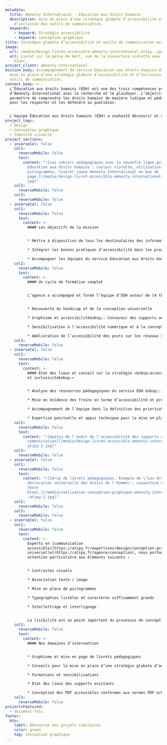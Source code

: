 ```yaml
---
metadata:
  title: Amnesty International - Education aux droits humains
  description: mise en place d’une stratégie globale d’accessibilité et
    d’inclusion des outils de communication.
  keywords:
    - keyword: Stratégie accessibilité
    - keyword: conception graphique
title: Stratégie globale d’accessibilité et outils de communication accessibles
image:
  url: /media/design-livret-accessible-amnesty-international-atipy-.jpg
  alt: Livret sur la peine de mort, vue de la couverture violette avec le titre en
    blanc.
project_client: amnesty-international
mission_body: Accompagnement du service Education aux droits humains dans la
  mise en place d’une stratégie globale d’accessibilité et d’inclusion des
  outils de communication.
context_body: >-
  L’Éducation aux droits humains (EDH) est une des trois compétences principales
  d’Amnesty International avec la recherche et le plaidoyer. L’objectif est de
  permettre de comprendre les droits humains de manière ludique et pédagogique
  pour les respecter et les défendre au quotidien.


  L’équipe Éducation aux droits humains (EDH) a souhaité découvrir et se former afin d’améliorer l’accès à l’information de ses supports pédagogiques.
project_tags:
  - Design
  - Conception graphique
  - Identité visuelle
project_sections:
  - inverseCol: false
    col1:
      reverseMobile: false
      text:
        content: "![Les cahiers pédagogiques avec la nouvelle ligne graphique du service
          Education aux droits humains : couleur violette, utilisation de
          pictogrammes, liseret jaune Amnesty International en bas de
          page.](/media/design-livret-accessible-amnesty-international-atipy-1.\
          jpg)"
    col2:
      reverseMobile: false
    col3:
      reverseMobile: false
  - inverseCol: false
    col1:
      reverseMobile: false
      text:
        content: >-
          #### L﻿es objectifs de la mission


          * Mettre à disposition de tous les destinataires des informations claires, lisibles et compréhensibles.

          * Intégrer les bonnes pratiques d’accessibilité dans les process de communication.

          * Accompagner les équipes du service Education aux Droits Humains dans la mise en place de supports print et numériques accessibles.
    col2:
      reverseMobile: false
      text:
        content: >-
          #### Un cycle de formation complet


          L’agence a accompagné et formé l’équipe d’EDH autour de [4 thématiques](https://atipy.fr/expertises/formation)&nbsp;:


          * Découverte du handicap et de la conception universelle

          * Graphisme et accessibilité&nbsp;: Concevoir des supports accessibles au plus grand nombre. Sensibilisation à la rédaction claire.

          * Sensibilisation à l’accessibilité numérique et à la conception de PDF accessible

          * Amélioration de l’accessibilité des posts sur les réseaux sociaux
    col3:
      reverseMobile: false
  - inverseCol: false
    col1:
      reverseMobile: false
      text:
        content: >-
          #### État des lieux et conseil sur la stratégie «&nbsp;accessibilité
          et inclusivité&nbsp;»


          * Analyse des ressources pédagogiques du service EDH &nbsp;: supports ateliers, livrets, activités pédagogiques

          * Mise en évidence des freins en terme d’accessibilité et proposition d’axes d’amélioration

          * Accompagnement de l’équipe dans la définition des priorisations 

          * Expertise ponctuelle et appui technique pour la mise en place de la stratégie sur l’ensemble des dispositifs
    col2:
      reverseMobile: false
      text:
        content: "![Aperçu de l'audit de l'accessibilité des supports de
          communication](/media/design-livret-accessible-amnesty-international-\
          atipy-2.jpg)"
    col3:
      reverseMobile: false
  - inverseCol: false
    col1:
      reverseMobile: false
      text:
        content: "![Série de livrets pédagogiques. Exemple de \"Les droits humains et la
          déclaration universelle des droits de l'homme\", couverture orange,
          texte
          blanc.](/media/realisation-conception-graphique-amnesty-international\
          -atipy-1.jpg)"
    col2:
      reverseMobile: false
    col3:
      reverseMobile: false
  - inverseCol: false
    col1:
      reverseMobile: false
      text:
        content: >-
          Experts en [communication
          accessible](https://atipy.fr/expertises/design/conception-graphique) et [conception
          universelle](https://atipy.fr/agence/conception), nous portons une
          attention particulière aux éléments suivants :


          * Contrastes visuels

          * Association texte / image

          * Mise en place de pictogrammes

          * Typographies lisibles et caractères suffisamment grands

          * Interlettrage et interlignage


          La lisibilité est un point important du processus de conception. Un document peu lisible génère une difficulté pour une personne âgée ou une personne malvoyante (myopie, astigmatisme, daltonisme…), et un manque de confort pour tous. C’est pourquoi nous pensons à utiliser un contraste suffisant, une typographie lisible, un interlettrage et un interlignage correctes.
    col2:
      reverseMobile: false
      text:
        content: >-
          #### Nos domaines d’intervention


          * Graphisme et mise en page de livrets pédagogiques

          * Conseils pour la mise en place d’une stratégie globale d’accessibilité

          * Formations et sensibilisations

          * Etat des lieux des supports existants

          * Conception des PDF accessibles conformes aux normes PDF U/A
    col3:
      reverseMobile: false
projectsFeatured:
  - document-falc
footer:
  btn:
    label: Découvrez nos projets similaires
    color: green
    tag: Conception graphique
---
```

